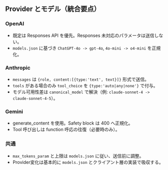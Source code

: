 ## Provider とモデル（統合要点）

### OpenAI
- 既定は Responses API を優先。Responses 未対応のパラメータは送信しない。
- `models.json` に基づき `ChatGPT-4o -> gpt-4o`, `4o-mini -> o4-mini` を正規化。

### Anthropic
- `messages` は `{role, content:[{type:'text', text}]}` 形式で送信。
- `tools` がある場合のみ `tool_choice` を `{type:'auto|any|none'}` で付与。
- モデル可用性差は `canonical_model` で解決（例: `claude-sonnet-4 -> claude-sonnet-4-5`）。

### Gemini
- generate_content を使用。Safety block は 400 へ正規化。
- Tool 呼び出しは function 呼応の往復（必要時のみ）。

### 共通
- `max_tokens_param` と上限は `models.json` に従い、送信前に調整。
- Provider変化は基本的に `models.json` とクライアント層の実装で吸収する。


